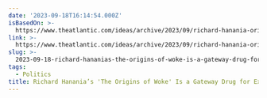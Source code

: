 ```yaml
---
date: '2023-09-18T16:14:54.000Z'
isBasedOn: >-
  https://www.theatlantic.com/ideas/archive/2023/09/richard-hanania-origins-of-woke-book/675348/
link: >-
  https://www.theatlantic.com/ideas/archive/2023/09/richard-hanania-origins-of-woke-book/675348/
slug: >-
  2023-09-18-richard-hananias-the-origins-of-woke-is-a-gateway-drug-for-extremism-t
tags:
  - Politics
title: Richard Hanania’s 'The Origins of Woke' Is a Gateway Drug for Extremism - T
---
```


